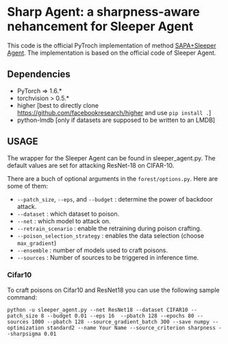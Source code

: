 # Sharp Agent: a sharpness-aware nehancement for Sleeper Agent

This code is the official PyTroch implementation of method [SAPA+Sleeper Agent](https://openreview.net/pdf?id=bxITGFPVWh). The implementation is based on the official code of Sleeper Agent.


## Dependencies

- PyTorch => 1.6.*
- torchvision > 0.5.*
- higher [best to directly clone https://github.com/facebookresearch/higher and use ```pip install .```]
- python-lmdb [only if datasets are supposed to be written to an LMDB]




## USAGE

The wrapper for the Sleeper Agent can be found in sleeper_agent.py. The default values are set for attacking ResNet-18 on CIFAR-10.

There are a buch of optional arguments in the ```forest/options.py```. Here are some of them:

- ```--patch_size```, ```--eps```, and ```--budget``` : determine the power of backdoor attack.
- ```--dataset``` : which dataset to poison.
- ```--net``` : which model to attack on.
- ```--retrain_scenario``` : enable the retraining during poison crafting.
- ```--poison_selection_strategy``` : enables the data selection (choose ```max_gradient```)
- ```--ensemble``` : number of models used to craft poisons.
- ```--sources``` : Number of sources to be triggered in inference time.

### Cifar10

To craft poisons on Cifar10 and ResNet18 you can use the following sample command:

```shell
python -u sleeper_agent.py --net ResNet18 --dataset CIFAR10 --patch_size 8 --budget 0.01 --eps 16  --pbatch 128 --epochs 80 --sources 1000 --pbatch 128 --source_gradient_batch 300 --save numpy --optimization standard2 --name Your Name --source_criterion sharpness --sharpsigma 0.01
```